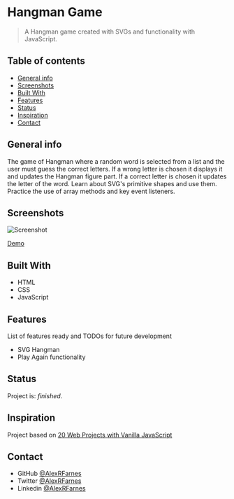 # Hangman Game

> A Hangman game created with SVGs and functionality with JavaScript.

## Table of contents

- [General info](#general-info)
- [Screenshots](#screenshots)
- [Built With](#built-with)
- [Features](#features)
- [Status](#status)
- [Inspiration](#inspiration)
- [Contact](#contact)

## General info

The game of Hangman where a random word is selected from a list and the user must guess the correct letters. If a wrong letter is chosen it displays it and updates the Hangman figure part. If a correct letter is chosen it updates the letter of the word. Learn about SVG's primitive shapes and use them. Practice the use of array methods and key event listeners.

## Screenshots

![Screenshot](![Screenshot](https://user-images.githubusercontent.com/57517804/114334092-6bb1da80-9b7c-11eb-86ff-d08d91370fb4.png))

[Demo](https://agitated-murdock-45d1fa.netlify.app)

## Built With

- HTML
- CSS
- JavaScript

## Features

List of features ready and TODOs for future development

- SVG Hangman
- Play Again functionality

## Status

Project is: _finished_.

## Inspiration

Project based on [20 Web Projects with Vanilla JavaScript](https://www.udemy.com/course/web-projects-with-vanilla-javascript/)

## Contact

- GitHub [@AlexRFarnes](https://github.com/AlexRFarnes)
- Twitter [@AlexRFarnes](https://twitter.com/alexrfarnes)
- Linkedin [@AlexRFarnes](https://www.linkedin.com/in/alexrfarnes/)
